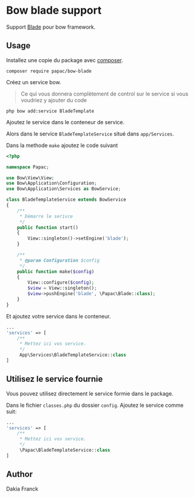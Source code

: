 # Bow blade support

Support [Blade](https://laravel.com/docs/5.4/views) pour bow framework.

## Usage

Installez une copie du package avec [composer](https://getcomposer.org).

```
composer require papac/bow-blade
```

Créez un service bow.
> Ce qui vous donnera complètement de control sur le service si vous voudriez y ajouter du code

```
php bow add:service BladeTemplate
```

Ajoutez le service dans le conteneur de service. 

Alors dans le service `BladeTemplateService` situé dans `app/Services`.

Dans la methode `make` ajoutez le code suivant

```php
<?php

namespace Papac;

use Bow\View\View;
use Bow\Application\Configuration;
use Bow\Application\Services as BowService;

class BladeTemplateService extends BowService
{
    /**
     * Démarre le serivce
     */
    public function start()
    {
        View::singleton()->setEngine('blade');
    }

    /**
     * @param Configuration $config
     */
    public function make($config)
    {
        View::configure($config);
        $view = View::singleton();
        $view->pushEngine('blade', \Papac\Blade::class);
    }
}
```

Et ajoutez votre service dans le conteneur.

```php
...
'services' => [
    /**
     * Mettez ici vos service.
     */
     App\Services\BladeTemplateService::class
]
```

## Utilisez le service fournie

Vous pouvez utilisez directement le service formie dans le package.

Dans le fichier `classes.php` du dossier `config`. Ajoutez le service comme suit:

```php
...
'services' => [
    /**
     * Mettez ici vos service.
     */
     \Papac\BladeTemplateService::class
]
```

## Author

Dakia Franck